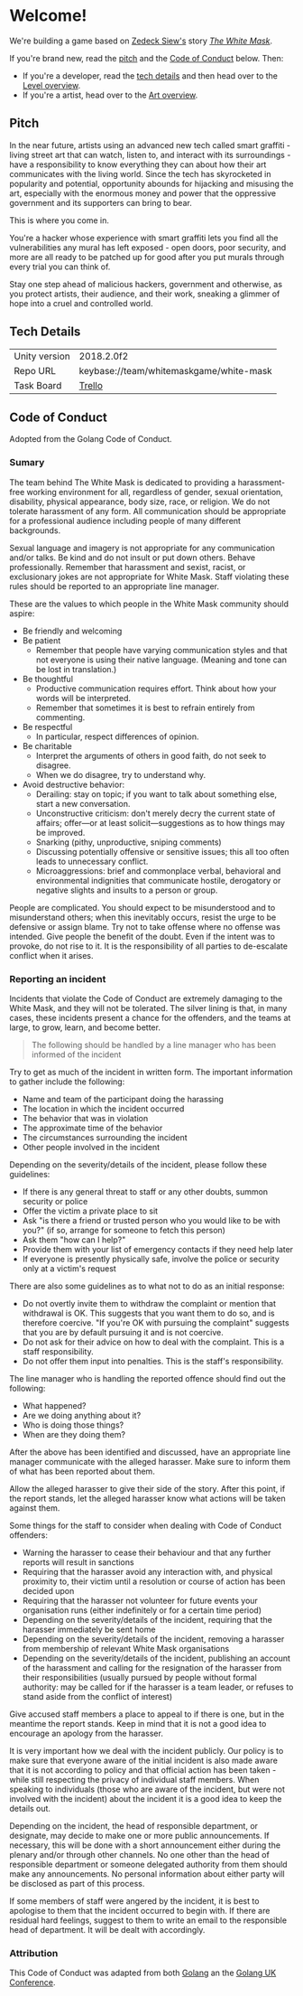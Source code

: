 # Welcome!

We're building a game based on [Zedeck Siew's](http://zedecksiew.tumblr.com/) story _[The White Mask](https://www.amazon.com/Cyberpunk-Malaysia-Various-ebook/dp/B01GPCENNG/ref=sr_1_1_twi_kin_2)_.

If you're brand new, read the [pitch](#pitch) and the [Code of Conduct](#code-of-conduct) below. Then:

-   If you're a developer, read the [tech details](#tech-details) and then head over to the [Level overview](/level/).
-   If you're a artist, head over to the [Art overview](/art/).

## Pitch

In the near future, artists using an advanced new tech called smart graffiti - living street art that can watch, listen to, and interact with its surroundings - have a responsibility to know everything they can about how their art communicates with the living world. Since the tech has skyrocketed in popularity and potential, opportunity abounds for hijacking and misusing the art, especially with the enormous money and power that the oppressive government and its supporters can bring to bear.

This is where you come in.

You're a hacker whose experience with smart graffiti lets you find all the vulnerabilities any mural has left exposed - open doors, poor security, and more are all ready to be patched up for good after you put murals through every trial you can think of.

Stay one step ahead of malicious hackers, government and otherwise, as you protect artists, their audience, and their work, sneaking a glimmer of hope into a cruel and controlled world.

## Tech Details

|               |                                                    |
| ------------- | -------------------------------------------------- |
| Unity version | 2018.2.0f2                                         |
| Repo URL      | keybase://team/whitemaskgame/white-mask            |
| Task Board    | [Trello](https://trello.com/b/pQkYudAl/white-mask) |

## Code of Conduct

Adopted from the Golang Code of Conduct.

### Sumary

The team behind The White Mask is dedicated to providing a harassment-free working environment for all, regardless of gender, sexual orientation, disability, physical appearance, body size, race, or religion. We do not tolerate harassment of any form. All communication should be appropriate for a professional audience including people of many different backgrounds.

Sexual language and imagery is not appropriate for any communication and/or talks. Be kind and do not insult or put down others. Behave professionally. Remember that harassment and sexist, racist, or exclusionary jokes are not appropriate for White Mask. Staff violating these rules should be reported to an appropriate line manager.

These are the values to which people in the White Mask community should aspire:

-   Be friendly and welcoming
-   Be patient
    -   Remember that people have varying communication styles and that not everyone is using their native language. (Meaning and tone can be lost in translation.)
-   Be thoughtful
    -   Productive communication requires effort. Think about how your words will be interpreted.
    -   Remember that sometimes it is best to refrain entirely from commenting.
-   Be respectful
    -   In particular, respect differences of opinion.
-   Be charitable
    -   Interpret the arguments of others in good faith, do not seek to disagree.
    -   When we do disagree, try to understand why.
-   Avoid destructive behavior:
    -   Derailing: stay on topic; if you want to talk about something else, start a new conversation.
    -   Unconstructive criticism: don't merely decry the current state of affairs; offer—or at least solicit—suggestions as to how things may be improved.
    -   Snarking (pithy, unproductive, sniping comments)
    -   Discussing potentially offensive or sensitive issues; this all too often leads to unnecessary conflict.
    -   Microaggressions: brief and commonplace verbal, behavioral and environmental indignities that communicate hostile, derogatory or negative slights and insults to a person or group.

People are complicated. You should expect to be misunderstood and to misunderstand others; when this inevitably occurs, resist the urge to be defensive or assign blame. Try not to take offense where no offense was intended. Give people the benefit of the doubt. Even if the intent was to provoke, do not rise to it. It is the responsibility of all parties to de-escalate conflict when it arises.

### Reporting an incident

Incidents that violate the Code of Conduct are extremely damaging to the White Mask, and they will not be tolerated. The silver lining is that, in many cases, these incidents present a chance for the offenders, and the teams at large, to grow, learn, and become better.

> The following should be handled by a line manager who has been informed of the incident

Try to get as much of the incident in written form. The important information to gather include the following:

-   Name and team of the participant doing the harassing
-   The location in which the incident occurred
-   The behavior that was in violation
-   The approximate time of the behavior
-   The circumstances surrounding the incident
-   Other people involved in the incident

Depending on the severity/details of the incident, please follow these guidelines:

-   If there is any general threat to staff or any other doubts, summon security or police
-   Offer the victim a private place to sit
-   Ask "is there a friend or trusted person who you would like to be with you?" (if so, arrange for someone to fetch this person)
-   Ask them "how can I help?"
-   Provide them with your list of emergency contacts if they need help later
-   If everyone is presently physically safe, involve the police or security only at a victim's request

There are also some guidelines as to what not to do as an initial response:

-   Do not overtly invite them to withdraw the complaint or mention that withdrawal is OK. This suggests that you want them to do so, and is therefore coercive. "If you're OK with pursuing the complaint" suggests that you are by default pursuing it and is not coercive.
-   Do not ask for their advice on how to deal with the complaint. This is a staff responsibility.
-   Do not offer them input into penalties. This is the staff's responsibility.

The line manager who is handling the reported offence should find out the following:

-   What happened?
-   Are we doing anything about it?
-   Who is doing those things?
-   When are they doing them?

After the above has been identified and discussed, have an appropriate line manager communicate with the alleged harasser. Make sure to inform them of what has been reported about them.

Allow the alleged harasser to give their side of the story. After this point, if the report stands, let the alleged harasser know what actions will be taken against them.

Some things for the staff to consider when dealing with Code of Conduct offenders:

-   Warning the harasser to cease their behaviour and that any further reports will result in sanctions
-   Requiring that the harasser avoid any interaction with, and physical proximity to, their victim until a resolution or course of action has been decided upon
-   Requiring that the harasser not volunteer for future events your organisation runs (either indefinitely or for a certain time period)
-   Depending on the severity/details of the incident, requiring that the harasser immediately be sent home
-   Depending on the severity/details of the incident, removing a harasser from membership of relevant White Mask organisations
-   Depending on the severity/details of the incident, publishing an account of the harassment and calling for the resignation of the harasser from their responsibilities (usually pursued by people without formal authority: may be called for if the harasser is a team leader, or refuses to stand aside from the conflict of interest)

Give accused staff members a place to appeal to if there is one, but in the meantime the report stands. Keep in mind that it is not a good idea to encourage an apology from the harasser.

It is very important how we deal with the incident publicly. Our policy is to make sure that everyone aware of the initial incident is also made aware that it is not according to policy and that official action has been taken - while still respecting the privacy of individual staff members. When speaking to individuals (those who are aware of the incident, but were not involved with the incident) about the incident it is a good idea to keep the details out.

Depending on the incident, the head of responsible department, or designate, may decide to make one or more public announcements. If necessary, this will be done with a short announcement either during the plenary and/or through other channels. No one other than the head of responsible department or someone delegated authority from them should make any announcements. No personal information about either party will be disclosed as part of this process.

If some members of staff were angered by the incident, it is best to apologise to them that the incident occurred to begin with. If there are residual hard feelings, suggest to them to write an email to the responsible head of department. It will be dealt with accordingly.

### Attribution

This Code of Conduct was adapted from both [Golang](https://golang.org/conduct) an the [Golang UK Conference](http://golanguk.com/conduct/).
